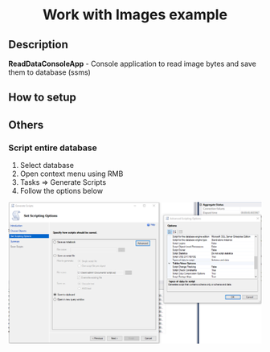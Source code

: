 <h1 align="center">Work with Images example</h1>

## Description

**ReadDataConsoleApp** - Console application to read image bytes and save them to database (ssms)

## How to setup



## Others

### Script entire database

1. Select database
2. Open context menu using RMB
3. Tasks => Generate Scripts
4. Follow the options below

![ScriptDB](./ReadmeImages/ScriptDatabase.png)
